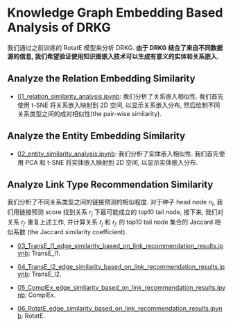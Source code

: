 # Knowledge Graph Embedding Based Analysis of DRKG

我们通过之前训练的 RotatE 模型来分析 DRKG. **由于 DRKG 结合了来自不同数据源的信息, 我们希望验证使用知识图嵌入技术可以生成有意义的实体和关系嵌入.**

## Analyze the Relation Embedding Similarity

- [01_relation_similarity_analysis.ipynb](01_relation_similarity_analysis.ipynb): 我们分析了关系嵌入相似性. 我们首先使用 t-SNE 将关系嵌入映射到 2D 空间, 以显示关系嵌入分布, 然后绘制不同关系类型之间的成对相似性(the pair-wise similarity).

## Analyze the Entity Embedding Similarity

- [02_entity_similarity_analysis.ipynb](02_entity_similarity_analysis.ipynb): 我们分析了实体嵌入相似性. 我们首先使用 PCA 和 t-SNE 将实体嵌入映射到 2D 空间, 以显示实体嵌入分布.

## Analyze Link Type Recommendation Similarity

我们分析了不同关系类型之间的链接预测的相似程度. 对于种子 head node $n_i$, 我们用链接预测 score 找到关系 $r_j$ 下最可能成立的 top10 tail node, 接下来, 我们对关系 $r_{j'}$ 重复上述工作, 并计算关系 $r_j$ 和 $r_{j'}$ 的 top10 tail node 集合的 Jaccard 相似系数 (the Jaccard similarity coefficient).

- [03_TransE_l1_edge_similarity_based_on_link_recommendation_results.ipynb](03_TransE_l1_edge_similarity_based_on_link_recommendation_results.ipynb): TransE_l1.
  
- [04_TransE_l2_edge_similarity_based_on_link_recommendation_results.ipynb](04_TransE_l2_edge_similarity_based_on_link_recommendation_results.ipynb): TransE_l2.

- [05_ComplEx_edge_similarity_based_on_link_recommendation_results.ipynb](05_ComplEx_edge_similarity_based_on_link_recommendation_results.ipynb): ComplEx.

- [06_RotatE_edge_similarity_based_on_link_recommendation_results.ipynb](06_RotatE_edge_similarity_based_on_link_recommendation_results.ipynb): RotatE.
